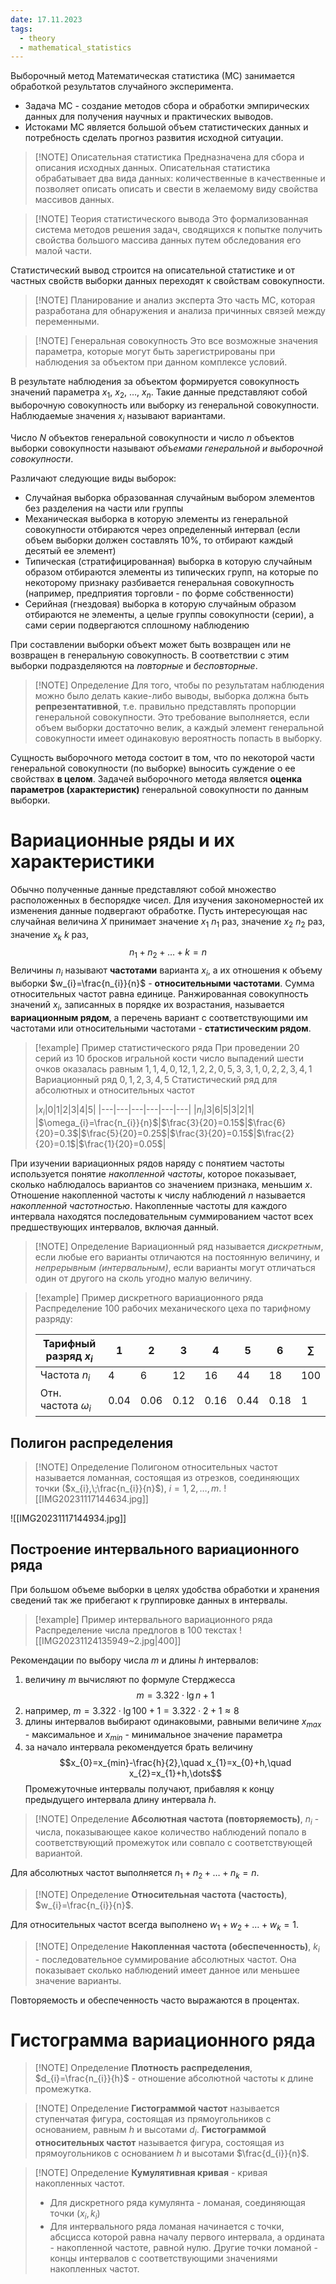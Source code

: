 ```yaml
---
date: 17.11.2023
tags:
  - theory
  - mathematical_statistics
---
```

 Выборочный метод
Математическая статистика (МС) занимается обработкой результатов случайного эксперимента.
- Задача МС - создание методов сбора и обработки эмпирических данных для получения научных и практических выводов.
- Истоками МС является большой объем статистических данных и потребность сделать прогноз развития исходной ситуации.

> [!NOTE] Описательная статистика
> Предназначена для сбора и описания исходных данных. Описательная статистика обрабатывает два вида данных: количественные в качественные и позволяет описать описать и свести в желаемому виду свойства массивов данных.

> [!NOTE] Теория статистического вывода
> Это формализованная система методов решения задач, сводящихся к попытке получить свойства большого массива данных путем обследования его малой части.

Статистический вывод строится на описательной статистике и от частных свойств выборки данных переходят к свойствам совокупности.

> [!NOTE] Планирование и анализ эксперта
> Это часть МС, которая разработана для обнаружения и анализа причинных связей между переменными.

> [!NOTE] Генеральная совокупность
> Это все возможные значения параметра, которые могут быть зарегистрированы при наблюдения за объектом при данном комплексе условий.

В результате наблюдения за объектом формируется совокупность значений параметра $x_1$, $x_2$, $\dots$, $x_n$. Такие данные представляют собой выборочную совокупность или выборку из генеральной совокупности. Наблюдаемые значения $x_{i}$ называют вариантами.

Число $N$ объектов генеральной совокупности и число $n$ объектов выборки совокупности называют *объемами генеральной и выборочной совокупности*.

Различают следующие виды выборок:
- Случайная выборка
  образованная случайным выбором элементов без разделения на части или группы
- Механическая выборка
  в которую элементы из генеральной совокупности отбираются через определенный интервал (если объем выборки должен составлять 10%, то отбирают каждый десятый ее элемент)
- Типическая (стратифицированная) выборка
  в которую случайным образом отбираются элементы из типических групп, на которые по некоторому признаку разбивается генеральная совокупность (например, предприятия торговли - по форме собственности)
- Серийная (гнездовая) выборка
  в которую случайным образом отбираются не элементы, а целые группы совокупности (серии), а сами серии подвергаются сплошному наблюдению

При составлении выборки объект может быть возвращен или не возвращен в генеральную совокупность. В соответствии с этим выборки подразделяются на *повторные* и *бесповторные*.


> [!NOTE] Определение
> Для того, чтобы по результатам наблюдения можно было делать какие-либо выводы, выборка должна быть **репрезентативной**, т.е. правильно представлять пропорции генеральной совокупности.
> Это требование выполняется, если объем выборки достаточно велик, а каждый элемент генеральной совокупности имеет одинаковую вероятность попасть в выборку.

Сущность выборочного метода состоит в том, что по некоторой части генеральной совокупности (по выборке) выносить суждение о ее свойствах **в целом**.
Задачей выборочного метода является **оценка параметров (характеристик)** генеральной совокупности по данным выборки.

# Вариационные ряды и их характеристики
Обычно полученные данные представляют собой множество расположенных в беспорядке чисел. Для изучения закономерностей их изменения данные подвергают обработке. Пусть интересующая нас случайная величина $X$ принимает значение $x_{1}$ $n_{1}$ раз, значение $x_{2}$ $n_{2}$ раз, значение $x_{k}$ $k$ раз,
$$n_{1}+n_{2}+\dots+k=n$$
Величины $n_{i}$ называют **частотами** варианта $x_{i}$, а их отношения к объему выборки $w_{i}=\frac{n_{i}}{n}$ - **относительными частотами**. Сумма относительных частот равна единице. 
Ранжированная совокупность значений $x_{i}$, записанных в порядке их возрастания, называется **вариационным рядом**, а перечень вариант с соответствующими им частотами или относительными частотами - **статистическим рядом**.


> [!example] Пример статистического ряда
> При проведении 20 серий из 10 бросков игральной кости число выпадений шести очков оказалась равным
> $1,1,4,0,12,1,2,2,0,5,3,3,1,0,2,2,3,4,1$
> Вариационный ряд
> $0,1,2,3,4,5$
> Статистический ряд для абсолютных и относительных частот
> 
> |$x_{i}$|0|1|2|3|4|5|
> |---|---|---|---|---|---|
> |$n_i$|3|6|5|3|2|1|
> |$\omega_{i}=\frac{n_{i}}{n}$|$\frac{3}{20}=0.15$|$\frac{6}{20}=0.3$|$\frac{5}{20}=0.25$|$\frac{3}{20}=0.15$|$\frac{2}{20}=0.1$|$\frac{1}{20}=0.05$|
> 


При изучении вариационных рядов наряду с понятием частоты используется понятие *накопленной частоты*, которое показывает, сколько наблюдалось вариантов со значением признака, меньшим $x$.
Отношение накопленной частоты к числу наблюдений $n$ называется *накопленной частотностью*. Накопленные частоты для каждого интервала находятся последовательным суммированием частот всех предшествующих интервалов, включая данный.


> [!NOTE] Определение
> Вариационный ряд называется *дискретным*, если любые его варианты отличаются на постоянную величину, и *непрерывным (интервальным)*, если варианты могут отличаться один от другого на сколь угодно малую величину.


> [!example] Пример дискретного вариационного ряда
> Распределение 100 рабочих механического цеха по тарифному разряду:
> 
> |Тарифный разряд $x_{i}$|1|2|3|4|5|6|$\sum$|
> |---|---|---|---|---|---|---|---|
> |Частота $n_{i}$|4|6|12|16|44|18|100|
> |Отн. частота $\omega_i$|$0.04$|$0.06$|$0.12$|$0.16$|$0.44$|$0.18$|1|

## Полигон распределения
> [!NOTE] Определение
> Полигоном относительных частот называется ломанная, состоящая из отрезков, соединяющих точки ($x_{i},\;\frac{n_{i}}{n}$), $i=1,2,\dots,m$.
> ![[IMG20231117144634.jpg]]

![[IMG20231117144934.jpg]]
## Построение интервального вариационного ряда
При большом объеме выборки в целях удобства обработки и хранения сведений так же прибегают к группировке данных в интервалы.

> [!example] Пример интервального вариационного ряда
> Распределение числа предлогов в 100 текстах
> ![[IMG20231124135949~2.jpg|400]]

Рекомендации по выбору числа $m$ и длины $h$ интервалов:
1. величину $m$ вычисляют по формуле Стерджесса$$m=3.322\cdot\lg{n}+1$$
2. например, $m=3.322\cdot\lg{100}+1=3.322\cdot2+1\approx8$
3. длины интервалов выбирают одинаковыми, равными величине $x_{max}$ - максимальное и $x_{min}$ - минимальное значение параметра
4. за начало интервала рекомендуется брать величину$$x_{0}=x_{min}-\frac{h}{2},\quad x_{1}=x_{0}+h,\quad x_{2}=x_{1}+h,\dots$$
   Промежуточные интервалы получают, прибавляя к концу предыдущего интервала длину интервала $h$.


> [!NOTE] Определение
> **Абсолютная частота (повторяемость)**, $n_{i}$ - числа, показывающее какое количество наблюдений попало в соответствующий промежуток или совпало с соответствующей вариантой.

Для абсолютных частот выполняется $n_{1}+n_{2}+\dots+n_{k}=n$.

> [!NOTE] Определение
> **Относительная частота (частость)**, $w_{i}=\frac{n_{i}}{n}$.

Для относительных частот всегда выполнено $w_{1}+w_{2}+\dots+w_{k}=1$.

> [!NOTE] Определение
> **Накопленная частота (обеспеченность)**, $k_{i}$ - последовательное суммирование абсолютных частот. Она показывает сколько наблюдений имеет данное или меньшее значение варианты.

Повторяемость и обеспеченность часто выражаются в процентах.

# Гистограмма вариационного ряда

> [!NOTE] Определение
> **Плотность распределения**, $d_{i}=\frac{n_{i}}{h}$ - отношение абсолютной частоты к длине промежутка.

> [!NOTE] Определение
> **Гистограммой частот** называется ступенчатая фигура, состоящая из прямоугольников с основанием, равным $h$ и высотами $d_i$. 
> **Гистограммой относительных частот** называется фигура, состоящая из прямоугольников с основанием $h$ и высотами $\frac{d_{i}}{n}$.

> [!NOTE] Определение
> **Кумулятивная кривая** - кривая накопленных частот.
> - Для дискретного ряда кумулянта - ломаная, соединяющая точки $(x_{i},k_{i})$
> - Для интервального ряда ломаная начинается с точки, абсцисса которой равна началу первого интервала, а ордината - накопленной частоте, равной нулю. Другие точки ломаной - концы интервалов с соответствующими значениями накопленных частот.


